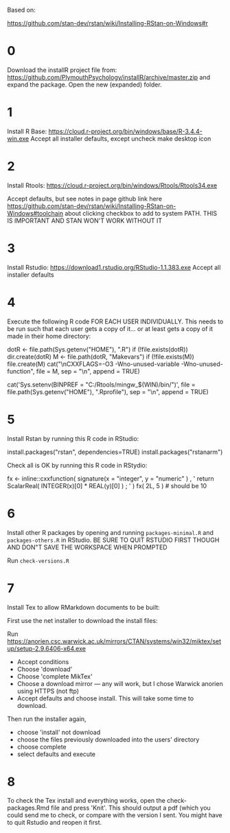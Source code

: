 Based on:

https://github.com/stan-dev/rstan/wiki/Installing-RStan-on-Windows#r


# 0

Download the installR project file from: https://github.com/PlymouthPsychology/installR/archive/master.zip and expand the package. Open the new (expanded) folder.


# 1 
Install R Base:
https://cloud.r-project.org/bin/windows/base/R-3.4.4-win.exe
Accept all installer defaults, except uncheck make desktop icon



# 2
Install Rtools:
https://cloud.r-project.org/bin/windows/Rtools/Rtools34.exe

Accept defaults, but see notes in page github link here https://github.com/stan-dev/rstan/wiki/Installing-RStan-on-Windows#toolchain  about clicking checkbox to add to system PATH. 
THIS IS IMPORTANT AND STAN WON'T WORK WITHOUT IT



# 3

Install Rstudio:
https://download1.rstudio.org/RStudio-1.1.383.exe
Accept all installer defaults





# 4 

Execute the following R code FOR EACH USER INDIVIDUALLY. This needs to be run such that each user gets a copy of it... or at least gets a copy of it made in their home directory:


dotR <- file.path(Sys.getenv("HOME"), ".R")
if (!file.exists(dotR)) 
  dir.create(dotR)
M <- file.path(dotR, "Makevars")
if (!file.exists(M)) 
  file.create(M)
cat("\nCXXFLAGS=-O3 -Wno-unused-variable -Wno-unused-function", 
    file = M, sep = "\n", append = TRUE)


cat('Sys.setenv(BINPREF = "C:/Rtools/mingw_$(WIN)/bin/")',
    file = file.path(Sys.getenv("HOME"), ".Rprofile"), 
    sep = "\n", append = TRUE)






# 5 
Install Rstan by running this R code in RStudio:

install.packages("rstan", dependencies=TRUE)
install.packages("rstanarm")


Check all is OK by running this R code in RStydio:

fx <- inline::cxxfunction( signature(x = "integer", y = "numeric" ) , '
	return ScalarReal( INTEGER(x)[0] * REAL(y)[0] ) ;
' )
fx( 2L, 5 ) # should be 10





# 6 

Install other R packages by opening and running `packages-minimal.R` and `packages-others.R` in RStudio. BE SURE TO QUIT RSTUDIO FIRST THOUGH AND DON"T SAVE THE WORKSPACE WHEN PROMPTED


Run `check-versions.R`




# 7 

Install Tex to allow RMarkdown documents to be built:

First use the net installer to download the install files:

Run https://anorien.csc.warwick.ac.uk/mirrors/CTAN/systems/win32/miktex/setup/setup-2.9.6406-x64.exe

- Accept conditions
- Choose 'download'
- Choose 'complete MikTex'
- Choose a download mirror — any will work, but I chose Warwick anorien using HTTPS (not ftp)
- Accept defaults and choose install. This will take some time to download.


Then run the installer again, 
- choose 'install' not download
- choose the files previously downloaded into the users' directory
- choose complete
- select defaults and execute






# 8 

To check the Tex install and everything works, open the check-packages.Rmd file and press 'Knit'. This should output a pdf (which you could send me to check, or compare with the version I sent. You might have to quit Rstudio and reopen it first.







